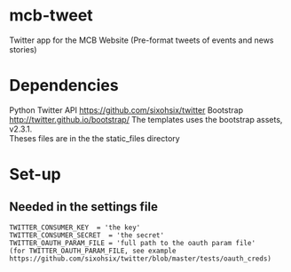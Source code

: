 mcb-tweet
=========

Twitter app for the MCB Website (Pre-format tweets of events and news stories)

# Dependencies
Python Twitter API https://github.com/sixohsix/twitter
Bootstrap http://twitter.github.io/bootstrap/
    The templates uses the bootstrap assets, v2.3.1.  
    Theses files are in the the static_files directory

# Set-up
## Needed in the settings file
    TWITTER_CONSUMER_KEY  = 'the key'
    TWITTER_CONSUMER_SECRET  = 'the secret'
    TWITTER_OAUTH_PARAM_FILE = 'full path to the oauth param file'
    (for TWITTER_OAUTH_PARAM_FILE, see example https://github.com/sixohsix/twitter/blob/master/tests/oauth_creds)
